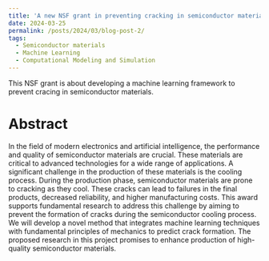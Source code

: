 ```yaml
---
title: 'A new NSF grant in preventing cracking in semiconductor materials'
date: 2024-03-25
permalink: /posts/2024/03/blog-post-2/
tags:
  - Semiconductor materials
  - Machine Learning
  - Computational Modeling and Simulation
---
```


This NSF grant is about developing a machine learning framework to prevent cracing in semiconductor materials.

Abstract
======

In the field of modern electronics and artificial intelligence, the performance and quality of semiconductor materials are crucial. These materials are critical to advanced technologies for a wide range of applications. A significant challenge in the production of these materials is the cooling process. During the production phase, semiconductor materials are prone to cracking as they cool. These cracks can lead to failures in the final products, decreased reliability, and higher manufacturing costs. This award supports fundamental research to address this challenge by aiming to prevent the formation of cracks during the semiconductor cooling process. We will develop a novel method that integrates machine learning techniques with fundamental principles of mechanics to predict crack formation. The proposed research in this project promises to enhance production of high-quality semiconductor materials. 
